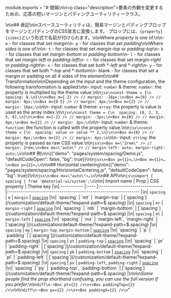 module.exports = "# 間隔\n\n<p class=\"description\">要素の外観を変更するための、応答の短いマージンとパディングユーティリティークラス。</p>\n\n## 表記\n\nスペースユーティリティは、簡易マージンとパディングプロップをマージンとパディングのCSS宣言に変換します。 プロップには、`{property}{sides}`という形式で名前が付けられます。\n\nWhere *property* is one of:\n\n- `m` - for classes that set *margin*\n- `p` - for classes that set *padding*\n\nWhere *sides* is one of:\n\n- `t` - for classes that set *margin-top* or *padding-top*\n- `b` - for classes that set *margin-bottom* or *padding-bottom*\n- `l` - for classes that set *margin-left* or *padding-left*\n- `r` - for classes that set *margin-right* or *padding-right*\n- `x` - for classes that set both **-left* and **-right*\n- `y` - for classes that set both **-top* and **-bottom*\n- blank - for classes that set a margin or padding on all 4 sides of the element\n\n## Transformation\n\nDepending on the input and the theme configuration, the following transformation is applied:\n\n- input: `number` & theme: `number`: the property is multiplied by the theme value.\n\n```jsx\nconst theme = {\n  spacing: 8,\n}\n\n<Box m={-2} /> // margin: -16px;\n<Box m={0} /> // margin: 0px;\n<Box m={0.5} /> // margin: 4px;\n<Box m={2} /> // margin: 16px;\n```\n\n- input: `number` & theme: `array`: the property is value is used as the array index.\n\n```jsx\nconst theme = {\n  spacing: [0, 2, 3, 5, 8],\n}\n\n<Box m={-2} /> // margin: -3px;\n<Box m={0} /> // margin: 0px;\n<Box m={2} /> // margin: 3px;\n```\n\n- input: `number` & theme: `function`: the function is called with the property value.\n\n```jsx\nconst theme = {\n  spacing: value => value ** 2,\n}\n\n<Box m={0} /> // margin: 0px;\n<Box m={2} /> // margin: 4px;\n```\n\n- input: `string`: the property is passed as raw CSS value.\n\n```jsx\n<Box m=\"2rem\" /> // margin: 2rem;\n<Box mx=\"auto\" /> // margin-left: auto; margin-right: auto;\n```\n\n## 例\n\n{{\"demo\": \"pages/system/spacing/Demo.js\", \"defaultCodeOpen\": false, \"bg\": true}}\n\n```jsx\n<Box p={1}>…\n<Box m={1}>…\n<Box p={2}>…\n```\n\n## Horizontal centering\n\n{{\"demo\": \"pages/system/spacing/HorizontalCentering.js\", \"defaultCodeOpen\": false, \"bg\": true}}\n\n```jsx\n<Box mx=\"auto\">…\n```\n\n## API\n\n```js\nimport { spacing } from '@material-ui/system';\n```\n\n| Import name | Prop | CSS property                    | Theme key                                                        |\n|:----------- |:---- |:------------------------------- |:---------------------------------------------------------------- |\n| `spacing`   | `m`  | `margin`                        | [`spacing`](/customization/default-theme/?expand-path=$.spacing) |\n| `spacing`   | `mt` | `margin-top`                    | [`spacing`](/customization/default-theme/?expand-path=$.spacing) |\n| `spacing`   | `mr` | `margin-right`                  | [`spacing`](/customization/default-theme/?expand-path=$.spacing) |\n| `spacing`   | `mb` | `margin-bottom`                 | [`spacing`](/customization/default-theme/?expand-path=$.spacing) |\n| `spacing`   | `ml` | `margin-left`                   | [`spacing`](/customization/default-theme/?expand-path=$.spacing) |\n| `spacing`   | `mx` | `margin-left`, `margin-right`   | [`spacing`](/customization/default-theme/?expand-path=$.spacing) |\n| `spacing`   | `my` | `margin-top`, `margin-bottom`   | [`spacing`](/customization/default-theme/?expand-path=$.spacing) |\n| `spacing`   | `p`  | `padding`                       | [`spacing`](/customization/default-theme/?expand-path=$.spacing) |\n| `spacing`   | `pt` | `padding-top`                   | [`spacing`](/customization/default-theme/?expand-path=$.spacing) |\n| `spacing`   | `pr` | `padding-right`                 | [`spacing`](/customization/default-theme/?expand-path=$.spacing) |\n| `spacing`   | `pb` | `padding-bottom`                | [`spacing`](/customization/default-theme/?expand-path=$.spacing) |\n| `spacing`   | `pl` | `padding-left`                  | [`spacing`](/customization/default-theme/?expand-path=$.spacing) |\n| `spacing`   | `px` | `padding-left`, `padding-right` | [`spacing`](/customization/default-theme/?expand-path=$.spacing) |\n| `spacing`   | `py` | `padding-top`, `padding-bottom` | [`spacing`](/customization/default-theme/?expand-path=$.spacing) |\n\n\n*Some people find the prop shorthand confusing, you can use the full version if you prefer:*\n\n```diff\n-<Box pt={2} />\n+<Box paddingTop={2} />\n```\n\n```diff\n-<Box px={2} />\n+<Box paddingX={2} />\n```"